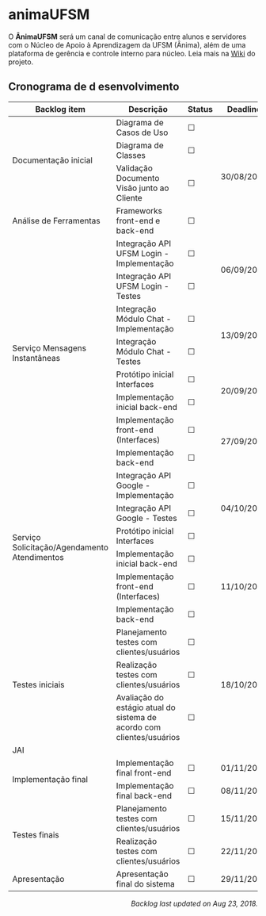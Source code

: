 # animaUFSM

O **ÂnimaUFSM** será um canal de comunicação entre alunos e servidores com o Núcleo de Apoio à Aprendizagem da UFSM (Ânima), além de uma plataforma de gerência e controle interno para núcleo. Leia mais na [Wiki](https://github.com/rwfazul/animaUFSM/wiki) do projeto.

## Cronograma de d	esenvolvimento

<table>
  <thead>
    <th>Backlog item</th>
    <th>Descrição</th>
    <th>Status</th>
    <th>Deadline</th>    
  </thead>
  <tbody>
    <tr>
       <td rowspan="3">Documentação inicial</td>
       <td>Diagrama de Casos de Uso</td>
       <td>&#9744; <!--&#9745;--></td>
       <td rowspan="4">30/08/2018</td>
    </tr>
    <tr>
       <td>Diagrama de Classes</td>
       <td>&#9744;</td>
    </tr>
    <tr>
       <td>Validação Documento Visão junto ao Cliente</td>
       <td>&#9744;</td>
    </tr>
    <tr>
       <td>Análise de Ferramentas</td>
       <td>Frameworks front-end e back-end</td>
       <td>&#9744;</td>
    </tr>
    <tr>
       <td rowspan="8">Serviço Mensagens Instantâneas</td>
       <td>Integração API UFSM Login - Implementação</td>
       <td>&#9744;</td>
       <td rowspan="2">06/09/2018</td>
    </tr>
    <tr>
       <td>Integração API UFSM Login - Testes</td>
       <td>&#9744;</td>
    </tr>
    <tr>
       <td>Integração Módulo Chat - Implementação</td>
       <td>&#9744;</td>
       <td rowspan="2">13/09/2018</td>
    </tr>    
    <tr>
       <td>Integração Módulo Chat - Testes</td>
       <td>&#9744;</td>
    </tr>
    <tr>
       <td>Protótipo inicial Interfaces</td>
       <td>&#9744;</td>
       <td rowspan="2">20/09/2018</td>
    </tr>    
    <tr>
       <td>Implementação inicial back-end</td>
       <td>&#9744;</td>
    </tr>
    <tr>
       <td>Implementação front-end (Interfaces)</td>
       <td>&#9744;</td>
       <td rowspan="2">27/09/2018</td>
    </tr>    
    <tr>
       <td>Implementação back-end</td>
       <td>&#9744;</td>
    </tr>
    <tr>
       <td rowspan="6">Serviço Solicitação/Agendamento Atendimentos</td>
       <td>Integração API Google - Implementação</td>
       <td>&#9744;</td>
       <td rowspan="3">04/10/2018</td>
    </tr>
    <tr>
       <td>Integração API Google - Testes</td>
       <td>&#9744;</td>
    </tr>
    <tr>
       <td>Protótipo inicial Interfaces</td>
       <td>&#9744;</td>
    </tr>    
    <tr>
       <td>Implementação inicial back-end</td>
       <td>&#9744;</td>
       <td rowspan="3">11/10/2018</td>
    </tr>    
    <tr>
       <td>Implementação front-end (Interfaces)</td>
       <td>&#9744;</td>
    </tr>
    <tr>
       <td>Implementação back-end</td>
       <td>&#9744;</td>
    </tr>    
    <tr>
       <td rowspan="3">Testes iniciais</td>
       <td>Planejamento testes com clientes/usuários</td>
       <td>&#9744;</td>
       <td rowspan="3">18/10/2018</td>
    </tr>    
    <tr>
       <td>Realização testes com clientes/usuários</td>
       <td>&#9744;</td>
    </tr>
    <tr>
       <td>Avaliação do estágio atual do sistema de acordo com clientes/usuários</td>
       <td>&#9744;</td>
    </tr>    
    <tr>
       <td colspan="4">JAI</td>
    </tr> 
    <tr>
       <td rowspan="2">Implementação final</td>
       <td>Implementação final front-end</td>
       <td>&#9744;</td>
       <td>01/11/2018</td>
    </tr>    
    <tr>
       <td>Implementação final back-end</td>
       <td>&#9744;</td>
       <td>08/11/2018</td>
    </tr>
    <tr>
       <td rowspan="2">Testes finais</td>
       <td>Planejamento testes com clientes/usuários</td>
       <td>&#9744;</td>
       <td>15/11/2018</td>
    </tr>    
    <tr>
       <td>Realização testes com clientes/usuários</td>
       <td>&#9744;</td>
       <td>22/11/2018</td>
    </tr>
    <tr>
       <td rowspan="2">Apresentação</td>
       <td>Apresentação final do sistema</td>
       <td>&#9744;</td>
       <td>29/11/2018</td>
    </tr> 
  </tbody>
</table>

<p align="right"><em>Backlog last updated on Aug 23, 2018.</em></p>
